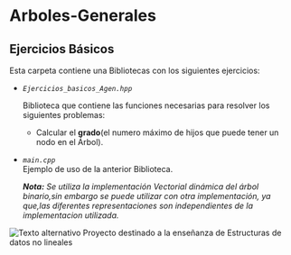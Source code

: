 # Arboles-Generales
## Ejercicios Básicos

Esta carpeta contiene una Bibliotecas con los siguientes ejercicios:
  
  * *`Ejercicios_basicos_Agen.hpp`*  
    
      Biblioteca que contiene las funciones necesarias para resolver los siguientes problemas:  
      * Calcular el **grado**(el numero máximo de hijos que puede tener un nodo en el Árbol).  
      <!-- Esto es un comentario
      * Calcular **la profundidad de nodo**.  
      * Calcular el **nivel de desequilibrio** (la diferencia entre las alturas de los subárboles).  
      * **Podar** a partir de un nodo.   -->
  * *`main.cpp`*  
      Ejemplo de uso de la anterior Biblioteca.  
        
      ***Nota:** Se utiliza la implementación Vectorial dinámica del árbol binario,sin embargo se puede utilizar con otra implementación, ya que,las diferentes representaciones son independientes de la implementacion utilizada.*  
   
![Texto alternativo](http://img.fenixzone.net/i/lmTtJ8j.jpeg)
Proyecto destinado a la enseñanza de Estructuras de datos no lineales
